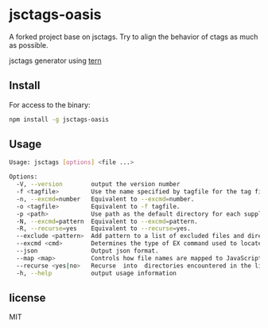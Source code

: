 # jsctags-oasis

A forked project base on jsctags. Try to align the behavior of ctags as much as possible.

jsctags generator using [tern](https://github.com/marijnh/tern)

## Install

For access to the binary:

```sh
npm install -g jsctags-oasis
```

## Usage

```sh
Usage: jsctags [options] <file ...>

Options:
  -V, --version        output the version number
  -f <tagfile>         Use the name specified by tagfile for the tag file. Default is "tags" (default: "tags")
  -n, --excmd=number   Equivalent to --excmd=number.
  -o <tagfile>         Equivalent to -f tagfile.
  -p <path>            Use path as the default directory for each supplied source file
  -N, --excmd=pattern  Equivalent to --excmd=pattern.
  -R, --recurse=yes    Equivalent to --recurse=yes.
  --exclude <pattern>  Add pattern to a list of excluded files and directories. (default: [])
  --excmd <cmd>        Determines the type of EX command used to locate tags in the source file. (default: "pattern")
  --json               Output json format.
  --map <map>          Controls how file names are mapped to JavaScript language. (default: ".js.jsx")
  --recurse <yes|no>   Recurse  into  directories encountered in the list of supplied files. (default: "no")
  -h, --help           output usage information
```

## license

MIT
